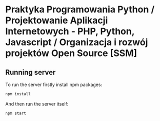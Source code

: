 # Praktyka Programowania Python / Projektowanie Aplikacji Internetowych - PHP, Python, Javascript / Organizacja i rozwój projektów Open Source [SSM]

## Running server
To run the server firstly install npm packages:

```bash
npm install
```

And then run the server itself:

```bash
npm start
```